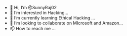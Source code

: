 - 👋 Hi, I’m @SunnyRaj02
- 👀 I’m interested in Hacking...
- 🌱 I’m currently learning Ethical Hacking ...
- 💞️ I’m looking to collaborate on MIcrosoft and Amazon...
- 📫 How to reach me ...

<!---
SunnyRaj02/SunnyRaj02 is a ✨ special ✨ repository because its `README.md` (this file) appears on your GitHub profile.
You can click the Preview link to take a look at your changes.
--->
